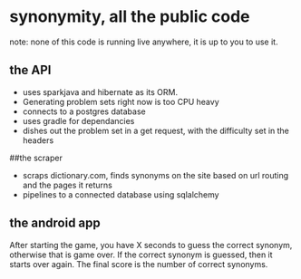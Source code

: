# synonymity, all the public code
note: none of this code is running live anywhere, it is up to you to use it.

## the API
* uses sparkjava and hibernate as its ORM. 
* Generating problem sets right now is too CPU heavy
* connects to a postgres database
* uses gradle for dependancies
* dishes out the problem set in a get request, with the difficulty set in the headers  

##the scraper
* scraps dictionary.com, finds synonyms on the site based on url routing and the pages it returns
* pipelines to a connected database using sqlalchemy

## the android app

After starting the game, you have X seconds to guess the correct synonym, otherwise that is game over. If the correct synonym is guessed, then it starts over again. The final score is the number of correct synonyms.

